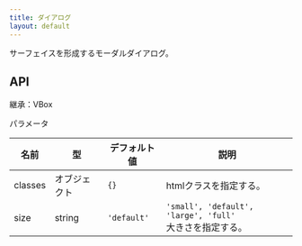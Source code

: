 ```yaml
---
title: ダイアログ
layout: default
---
```


サーフェイスを形成するモーダルダイアログ。

API
--------

継承：VBox

パラメータ

| 名前 | 型 | デフォルト値 | 説明 |
| ---- | -- | ----------- | ---- |
| classes | オブジェクト | `{}` | htmlクラスを指定する。 |
| size | string | `'default'` | `'small', 'default', 'large', 'full'`<br />大きさを指定する。 |
